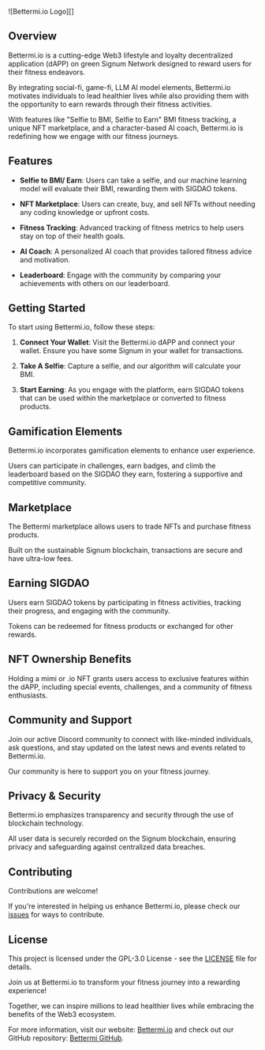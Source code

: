 ![Bettermi.io Logo][]

## Overview

Bettermi.io is a cutting-edge Web3 lifestyle and loyalty decentralized application (dAPP) on green Signum Network designed to reward users for their fitness endeavors. 

By integrating social-fi, game-fi, LLM AI model elements, Bettermi.io motivates individuals to lead healthier lives while also providing them with the opportunity to earn rewards through their fitness activities. 

With features like "Selfie to BMI, Selfie to Earn" BMI fitness tracking, a unique NFT marketplace, and a character-based AI coach, Bettermi.io is redefining how we engage with our fitness journeys.


## Features

- **Selfie to BMI/ Earn**: Users can take a selfie, and our machine learning model will evaluate their BMI, rewarding them with SIGDAO tokens.  

- **NFT Marketplace**: Users can create, buy, and sell NFTs without needing any coding knowledge or upfront costs.  

- **Fitness Tracking**: Advanced tracking of fitness metrics to help users stay on top of their health goals.  

- **AI Coach**: A personalized AI coach that provides tailored fitness advice and motivation.  

- **Leaderboard**: Engage with the community by comparing your achievements with others on our leaderboard.  

## Getting Started

To start using Bettermi.io, follow these steps:  

1. **Connect Your Wallet**: Visit the Bettermi.io dAPP and connect your wallet. Ensure you have some Signum in your wallet for transactions.  

2. **Take A Selfie**: Capture a selfie, and our algorithm will calculate your BMI.  

3. **Start Earning**: As you engage with the platform, earn SIGDAO tokens that can be used within the marketplace or converted to fitness products.  

## Gamification Elements

Bettermi.io incorporates gamification elements to enhance user experience. 

Users can participate in challenges, earn badges, and climb the leaderboard based on the SIGDAO they earn, fostering a supportive and competitive community.  

## Marketplace

The Bettermi marketplace allows users to trade NFTs and purchase fitness products. 

Built on the sustainable Signum blockchain, transactions are secure and have ultra-low fees.  

## Earning SIGDAO

Users earn SIGDAO tokens by participating in fitness activities, tracking their progress, and engaging with the community. 

Tokens can be redeemed for fitness products or exchanged for other rewards.  

## NFT Ownership Benefits

Holding a mimi or .io NFT grants users access to exclusive features within the dAPP, including special events, challenges, and a community of fitness enthusiasts.  

## Community and Support

Join our active Discord community to connect with like-minded individuals, ask questions, and stay updated on the latest news and events related to Bettermi.io. 

Our community is here to support you on your fitness journey.  


## Privacy & Security

Bettermi.io emphasizes transparency and security through the use of blockchain technology. 

All user data is securely recorded on the Signum blockchain, ensuring privacy and safeguarding against centralized data breaches.  

## Contributing

Contributions are welcome! 

If you're interested in helping us enhance Bettermi.io, please check our [issues](https://github.com/SIGDAO/Bettermi/issues) for ways to contribute.  

## License

This project is licensed under the GPL-3.0 License - see the [LICENSE](LICENSE) file for details.  



Join us at Bettermi.io to transform your fitness journey into a rewarding experience! 

Together, we can inspire millions to lead healthier lives while embracing the benefits of the Web3 ecosystem.  

For more information, visit our website: [Bettermi.io](https://bettermi.io) and check out our GitHub repository: [Bettermi GitHub](https://github.com/SIGDAO/Bettermi).  

